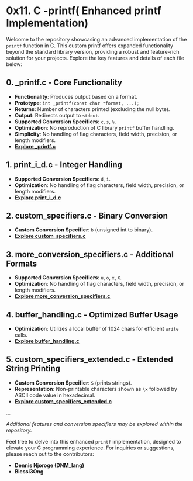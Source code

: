 # 0x11. C -printf( Enhanced printf Implementation)

Welcome to the repository showcasing an advanced implementation of the `printf` function in C. This custom printf offers expanded functionality beyond the standard library version, providing a robust and feature-rich solution for your projects. Explore the key features and details of each file below:

## 0. _printf.c - Core Functionality

- **Functionality**: Produces output based on a format.
- **Prototype**: `int _printf(const char *format, ...);`
- **Returns**: Number of characters printed (excluding the null byte).
- **Output**: Redirects output to `stdout`.
- **Supported Conversion Specifiers**: `c`, `s`, `%`.
- **Optimization**: No reproduction of C library `printf` buffer handling.
- **Simplicity**: No handling of flag characters, field width, precision, or length modifiers.
- **[Explore _printf.c](./_printf.c)**

## 1. print_i_d.c - Integer Handling

- **Supported Conversion Specifiers**: `d`, `i`.
- **Optimization**: No handling of flag characters, field width, precision, or length modifiers.
- **[Explore print_i_d.c](./print_i_d.c)**

## 2. custom_specifiers.c - Binary Conversion

- **Custom Conversion Specifier**: `b` (unsigned int to binary).
- **[Explore custom_specifiers.c](./custom_specifiers.c)**

## 3. more_conversion_specifiers.c - Additional Formats

- **Supported Conversion Specifiers**: `u`, `o`, `x`, `X`.
- **Optimization**: No handling of flag characters, field width, precision, or length modifiers.
- **[Explore more_conversion_specifiers.c](./more_conversion_specifiers.c)**

## 4. buffer_handling.c - Optimized Buffer Usage

- **Optimization**: Utilizes a local buffer of 1024 chars for efficient `write` calls.
- **[Explore buffer_handling.c](./buffer_handling.c)**

## 5. custom_specifiers_extended.c - Extended String Printing

- **Custom Conversion Specifier**: `S` (prints strings).
- **Representation**: Non-printable characters shown as `\x` followed by ASCII code value in hexadecimal.
- **[Explore custom_specifiers_extended.c](./custom_specifiers_extended.c)**

...

*Additional features and conversion specifiers may be explored within the repository.*

Feel free to delve into this enhanced `printf` implementation, designed to elevate your C programming experience. For inquiries or suggestions, please reach out to the contributors:

- **Dennis Njoroge (DNM_lang)**
- **Blessi3Ong**

